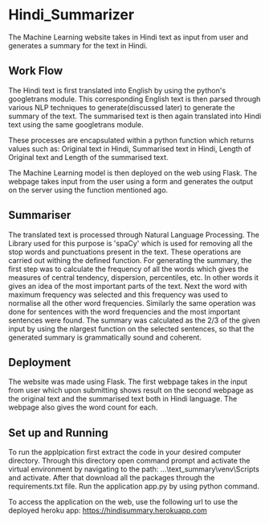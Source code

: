 # Hindi_Summarizer
The Machine Learning website takes in Hindi text as input from user and generates a summary for the text in Hindi.

## Work Flow
The Hindi text is first translated into English by using the python's googletrans module. This corresponding English text is then parsed through various NLP techniques to generate(discussed later)
to generate the summary of the text. The summarised text is then again translated into Hindi text using the same googletrans module. 

These processes are encapsulated within a python function which returns values such as: Original text in Hindi, Summarised text in Hindi, Length of Original text and Length of the summarised text.

The Machine Learning model is then deployed on the web using Flask. The webpage takes input from the user using a form and generates the output on the server using the function mentioned ago.


## Summariser
The translated text is processed through Natural Language Processing. The Library used for this purpose is 'spaCy' which is used for removing all the stop words and punctuations present in the text. These operations are carried out withing the defined function. For generating the summary, the first step was to calculate the frequency of all the words which gives the measures of central tendency, dispersion, percentiles, etc. In other words it gives an idea of the most important parts of the text.
Next the word with maximum frequency was selected and this frequency was used to normalise all the other word frequencies. 
Similarly the same operation was done for sentences with the word frequencies and the most important sentences were found.
The summary was calculated as the 2/3 of the given input by using the nlargest function on the selected sentences, so that the generated summary is grammatically sound and coherent.

## Deployment
The website was made using Flask. The first webpage takes in the input from user which upon submitting shows result on the second webpage as the original text and the summarised text both in Hindi language.
The webpage also gives the word count for each.

## Set up and Running
To run the applpication first extract the code in your desired computer directory. Through this directory open command prompt and activate the virtual environment by navigating to the path: ...\text_summary\venv\Scripts and activate. After that download all the packages through the requirements.txt file. 
Run the application app.py by using python command.


To access the application on the web, use the following url to use the deployed heroku app: https://hindisummary.herokuapp.com 
